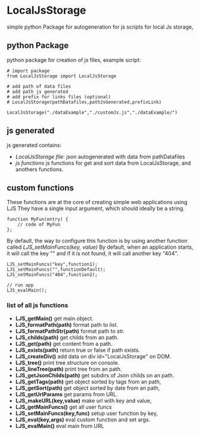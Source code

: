 # LocalJsStorage

simple python Package for autogeneration for js scripts 
for local Js storage, 

## python Package
python package for creation of js files, example script:

    # import package                                                
    from LocalJsStorage import LocalJsStorage                       
                                                                    
    # add path of data files                                        
    # add path js generated                                         
    # add prefix for links files (optional)                         
    # LocalJsStorage(pathDatafiles,pathJsGenerated,prefixLink)      
                                                                    
    LocalJsStorage("./dataExample","./customJs.js","./dataExample/")

## js generated
js generated contains:

- *LocalJsStorage file*: json autogenerated with data from pathDatafiles
- *js functions* js functions for get and sort data from LocalJsStorage, and anothers functions.

## custom functions

These functions are at the core of creating simple web applications using LJS
They have a single input argument, which should ideally be a string.

    function MyFun(entry) {             
        // code of MyFun                
    };                                  

By default, the way to configure this function is by using another 
function called *LJS_setMainFuncs(key, value)*
By default, when an application starts, 
it will call the key "" and if it is not found, it will call another key "404".

    LJS_setMainFuncs("key",function1);          
    LJS_setMainFuncs("",functionDefault);       
    LJS_setMainFuncs("404",function2);          
                                                
    // run app                                  
    LJS_evalMain();                             


### list of all js functions

- **LJS_getMain()**         get main object.
- **LJS_formatPath(path)**  format path to list.
- **LJS_formatPathStr(path)** format path to str.
- **LJS_childs(path)**      get childs from an path.
- **LJS_get(path)**         get content from a path.
- **LJS_exists(path)**      return true or false if path exists.
- **LJS_createDiv()**       add data on div id="LocalJsStorage" on DOM.
- **LJS_tree()**            print tree structure on console.
- **LJS_lineTree(path)**    print tree from an path.
- **LJS_getJsonChilds(path)** get subdirs of Json childs on an path.
- **LJS_getTags(path)**     get object sorted by tags from an path,
- **LJS_getSort(path)**     get object sorted by date from an path,
- **LJS_getUrlParams**      get params from URL.
- **LJS_makeURL(key,value)** make url with key and value,
- **LJS_getMainFuncs()**    get all user funcs
- **LJS_setMainFuncs(key,func)** setup user function by key,
- **LJS_eval(key,args)**    eval custom function and set args.
- **LJS_evalMain()**        eval main from URL


